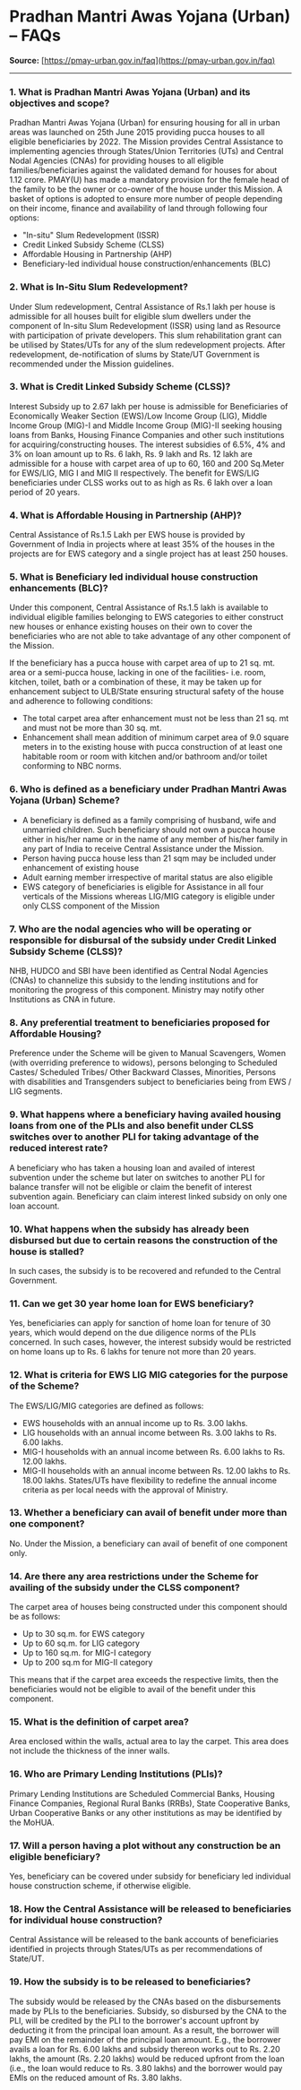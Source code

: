 # Pradhan Mantri Awas Yojana (Urban) – FAQs

**Source:** [https://pmay-urban.gov.in/faq](https://pmay-urban.gov.in/faq)

---

### 1. What is Pradhan Mantri Awas Yojana (Urban) and its objectives and scope?
Pradhan Mantri Awas Yojana (Urban) for ensuring housing for all in urban areas was launched on 25th June 2015 providing pucca houses to all eligible beneficiaries by 2022. The Mission provides Central Assistance to implementing agencies through States/Union Territories (UTs) and Central Nodal Agencies (CNAs) for providing houses to all eligible families/beneficiaries against the validated demand for houses for about 1.12 crore. PMAY(U) has made a mandatory provision for the female head of the family to be the owner or co-owner of the house under this Mission. A basket of options is adopted to ensure more number of people depending on their income, finance and availability of land through following four options:
- "In-situ" Slum Redevelopment (ISSR)
- Credit Linked Subsidy Scheme (CLSS)
- Affordable Housing in Partnership (AHP)
- Beneficiary-led individual house construction/enhancements (BLC)

### 2. What is In-Situ Slum Redevelopment?
Under Slum redevelopment, Central Assistance of Rs.1 lakh per house is admissible for all houses built for eligible slum dwellers under the component of In-situ Slum Redevelopment (ISSR) using land as Resource with participation of private developers. This slum rehabilitation grant can be utilised by States/UTs for any of the slum redevelopment projects. After redevelopment, de-notification of slums by State/UT Government is recommended under the Mission guidelines.

### 3. What is Credit Linked Subsidy Scheme (CLSS)?
Interest Subsidy up to 2.67 lakh per house is admissible for Beneficiaries of Economically Weaker Section (EWS)/Low Income Group (LIG), Middle Income Group (MIG)-I and Middle Income Group (MIG)-II seeking housing loans from Banks, Housing Finance Companies and other such institutions for acquiring/constructing houses. The interest subsidies of 6.5%, 4% and 3% on loan amount up to Rs. 6 lakh, Rs. 9 lakh and Rs. 12 lakh are admissible for a house with carpet area of up to 60, 160 and 200 Sq.Meter for EWS/LIG, MIG I and MIG II respectively. The benefit for EWS/LIG beneficiaries under CLSS works out to as high as Rs. 6 lakh over a loan period of 20 years.

### 4. What is Affordable Housing in Partnership (AHP)?
Central Assistance of Rs.1.5 Lakh per EWS house is provided by Government of India in projects where at least 35% of the houses in the projects are for EWS category and a single project has at least 250 houses.

### 5. What is Beneficiary led individual house construction enhancements (BLC)?
Under this component, Central Assistance of Rs.1.5 lakh is available to individual eligible families belonging to EWS categories to either construct new houses or enhance existing houses on their own to cover the beneficiaries who are not able to take advantage of any other component of the Mission.

If the beneficiary has a pucca house with carpet area of up to 21 sq. mt. area or a semi-pucca house, lacking in one of the facilities- i.e. room, kitchen, toilet, bath or a combination of these, it may be taken up for enhancement subject to ULB/State ensuring structural safety of the house and adherence to following conditions:
- The total carpet area after enhancement must not be less than 21 sq. mt and must not be more than 30 sq. mt.
- Enhancement shall mean addition of minimum carpet area of 9.0 square meters in to the existing house with pucca construction of at least one habitable room or room with kitchen and/or bathroom and/or toilet conforming to NBC norms.

### 6. Who is defined as a beneficiary under Pradhan Mantri Awas Yojana (Urban) Scheme?
- A beneficiary is defined as a family comprising of husband, wife and unmarried children. Such beneficiary should not own a pucca house either in his/her name or in the name of any member of his/her family in any part of India to receive Central Assistance under the Mission.
- Person having pucca house less than 21 sqm may be included under enhancement of existing house
- Adult earning member irrespective of marital status are also eligible
- EWS category of beneficiaries is eligible for Assistance in all four verticals of the Missions whereas LIG/MIG category is eligible under only CLSS component of the Mission

### 7. Who are the nodal agencies who will be operating or responsible for disbursal of the subsidy under Credit Linked Subsidy Scheme (CLSS)?
NHB, HUDCO and SBI have been identified as Central Nodal Agencies (CNAs) to channelize this subsidy to the lending institutions and for monitoring the progress of this component. Ministry may notify other Institutions as CNA in future.

### 8. Any preferential treatment to beneficiaries proposed for Affordable Housing?
Preference under the Scheme will be given to Manual Scavengers, Women (with overriding preference to widows), persons belonging to Scheduled Castes/ Scheduled Tribes/ Other Backward Classes, Minorities, Persons with disabilities and Transgenders subject to beneficiaries being from EWS / LIG segments.

### 9. What happens where a beneficiary having availed housing loans from one of the PLIs and also benefit under CLSS switches over to another PLI for taking advantage of the reduced interest rate?
A beneficiary who has taken a housing loan and availed of interest subvention under the scheme but later on switches to another PLI for balance transfer will not be eligible or claim the benefit of interest subvention again. Beneficiary can claim interest linked subsidy on only one loan account.

### 10. What happens when the subsidy has already been disbursed but due to certain reasons the construction of the house is stalled?
In such cases, the subsidy is to be recovered and refunded to the Central Government.

### 11. Can we get 30 year home loan for EWS beneficiary?
Yes, beneficiaries can apply for sanction of home loan for tenure of 30 years, which would depend on the due diligence norms of the PLIs concerned. In such cases, however, the interest subsidy would be restricted on home loans up to Rs. 6 lakhs for tenure not more than 20 years.

### 12. What is criteria for EWS LIG MIG categories for the purpose of the Scheme?
The EWS/LIG/MIG categories are defined as follows:
- EWS households with an annual income up to Rs. 3.00 lakhs.
- LIG households with an annual income between Rs. 3.00 lakhs to Rs. 6.00 lakhs.
- MIG-I households with an annual income between Rs. 6.00 lakhs to Rs. 12.00 lakhs.
- MIG-II households with an annual income between Rs. 12.00 lakhs to Rs. 18.00 lakhs.
States/UTs have flexibility to redefine the annual income criteria as per local needs with the approval of Ministry.

### 13. Whether a beneficiary can avail of benefit under more than one component?
No. Under the Mission, a beneficiary can avail of benefit of one component only.

### 14. Are there any area restrictions under the Scheme for availing of the subsidy under the CLSS component?
The carpet area of houses being constructed under this component should be as follows:
- Up to 30 sq.m. for EWS category
- Up to 60 sq.m. for LIG category
- Up to 160 sq.m. for MIG-I category
- Up to 200 sq.m for MIG-II category

This means that if the carpet area exceeds the respective limits, then the beneficiaries would not be eligible to avail of the benefit under this component.

### 15. What is the definition of carpet area?
Area enclosed within the walls, actual area to lay the carpet. This area does not include the thickness of the inner walls.

### 16. Who are Primary Lending Institutions (PLIs)?
Primary Lending Institutions are Scheduled Commercial Banks, Housing Finance Companies, Regional Rural Banks (RRBs), State Cooperative Banks, Urban Cooperative Banks or any other institutions as may be identified by the MoHUA.

### 17. Will a person having a plot without any construction be an eligible beneficiary?
Yes, beneficiary can be covered under subsidy for beneficiary led individual house construction scheme, if otherwise eligible.

### 18. How the Central Assistance will be released to beneficiaries for individual house construction?
Central Assistance will be released to the bank accounts of beneficiaries identified in projects through States/UTs as per recommendations of State/UT.

### 19. How the subsidy is to be released to beneficiaries?
The subsidy would be released by the CNAs based on the disbursements made by PLIs to the beneficiaries. Subsidy, so disbursed by the CNA to the PLI, will be credited by the PLI to the borrower's account upfront by deducting it from the principal loan amount. As a result, the borrower will pay EMI on the remainder of the principal loan amount. E.g., the borrower avails a loan for Rs. 6.00 lakhs and subsidy thereon works out to Rs. 2.20 lakhs, the amount (Rs. 2.20 lakhs) would be reduced upfront from the loan (i.e., the loan would reduce to Rs. 3.80 lakhs) and the borrower would pay EMIs on the reduced amount of Rs. 3.80 lakhs. 